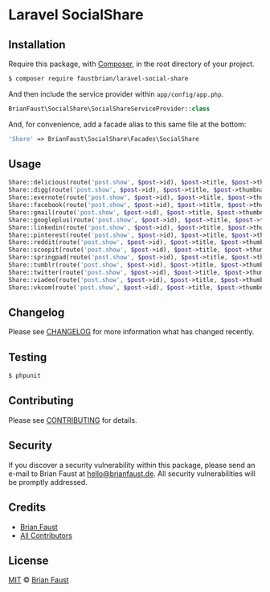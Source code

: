 # Laravel SocialShare

## Installation

Require this package, with [Composer](https://getcomposer.org/), in the root directory of your project.

``` bash
$ composer require faustbrian/laravel-social-share
```

And then include the service provider within `app/config/app.php`.

``` php
BrianFaust\SocialShare\SocialShareServiceProvider::class
```

And, for convenience, add a facade alias to this same file at the bottom:

``` php
'Share' => BrianFaust\SocialShare\Facades\SocialShare
```

## Usage

``` php
Share::delicious(route('post.show', $post->id), $post->title, $post->thumbnail);
Share::digg(route('post.show', $post->id), $post->title, $post->thumbnail);
Share::evernote(route('post.show', $post->id), $post->title, $post->thumbnail);
Share::facebook(route('post.show', $post->id), $post->title, $post->thumbnail);
Share::gmail(route('post.show', $post->id), $post->title, $post->thumbnail);
Share::googleplus(route('post.show', $post->id), $post->title, $post->thumbnail);
Share::linkedin(route('post.show', $post->id), $post->title, $post->thumbnail);
Share::pinterest(route('post.show', $post->id), $post->title, $post->thumbnail);
Share::reddit(route('post.show', $post->id), $post->title, $post->thumbnail);
Share::scoopit(route('post.show', $post->id), $post->title, $post->thumbnail);
Share::springpad(route('post.show', $post->id), $post->title, $post->thumbnail);
Share::tumblr(route('post.show', $post->id), $post->title, $post->thumbnail);
Share::twitter(route('post.show', $post->id), $post->title, $post->thumbnail);
Share::viadeo(route('post.show', $post->id), $post->title, $post->thumbnail);
Share::vkcom(route('post.show', $post->id), $post->title, $post->thumbnail);
```

## Changelog

Please see [CHANGELOG](CHANGELOG.md) for more information what has changed recently.

## Testing

``` bash
$ phpunit
```

## Contributing

Please see [CONTRIBUTING](CONTRIBUTING.md) for details.

## Security

If you discover a security vulnerability within this package, please send an e-mail to Brian Faust at hello@brianfaust.de. All security vulnerabilities will be promptly addressed.

## Credits

- [Brian Faust](https://github.com/faustbrian)
- [All Contributors](../../contributors)

## License

[MIT](LICENSE) © [Brian Faust](https://brianfaust.de)
